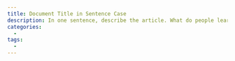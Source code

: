 ```yaml
---
title: Document Title in Sentence Case
description: In one sentence, describe the article. What do people learn?
categories:
  - 
tags:
  - 
---
```

